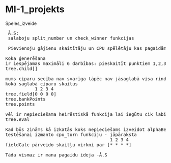 # MI-1_projekts  
 Speles_izveide  
<pre>
 Ā.S:  
 salaboju split_number un check_winner funkcijas  

 Pievienoju gājienu skaitītāju un CPU spēlētāju kas pagaidām darbojas uz random  

Koka ģenerēšana  
ir iespējamas maximāli 6 darbības: pieskaitīt punktiem 1,2,3,4 un sadalīt 2,4  
tree.child[]   

mums ciparu secība nav svarīga tāpēc nav jāsaglabā visa rinda kāda tā ir  
kokā saglabā ciparu skaitus  
           1 2 3 4  
tree.field[0 0 0 0]  
tree.bankPoints  
tree.points  

vēl ir nepieciešama heirēstiskā funkcija lai iegūtu cik labi ir gājieni  
tree.eval  

Kad būs zināms kā izkatās koks nepieciešams izveidot alphaBeta metodi  
testēšanai izmanto cpu_turn funkciju - jāpāraksta  
                                       1 2 3 4  
fieldCalc pārveido skaitļu virkni par [* * * *]  

Tāda vismaz ir mana pagaidu ideja -Ā.S  
</pre>
